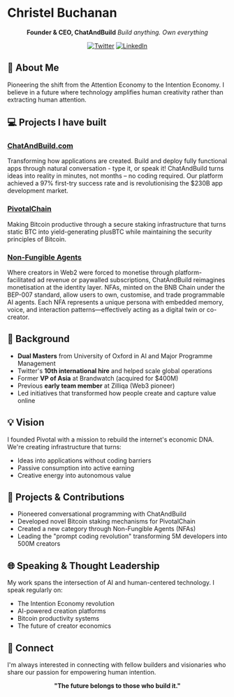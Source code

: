 # Christel Buchanan

<div align="center">

**Founder & CEO, ChatAndBuild**
_Build anything. Own everything_

[![Twitter](https://img.shields.io/badge/Twitter-@LADYXTEL-1DA1F2?style=for-the-badge&logo=twitter)](https://twitter.com/ladyxtel)
[![LinkedIn](https://img.shields.io/badge/LinkedIn-Christel_Buchanan-0077B5?style=for-the-badge&logo=linkedin)](https://linkedin.com/in/christelquek)

</div>

## 🚀 **About Me**

Pioneering the shift from the Attention Economy to the Intention Economy. I believe in a future where technology amplifies human creativity rather than extracting human attention.


## 💻 **Projects I have built**

### [ChatAndBuild.com](https://chatandbuild.com)
Transforming how applications are created. Build and deploy fully functional apps through natural conversation - type it, or speak it! ChatAndBuild turns ideas into reality in minutes, not months – no coding required. Our platform achieved a 97% first-try success rate and is revolutionising the $230B app development market.

### [PivotalChain](https://pivotalchain.io)
Making Bitcoin productive through a secure staking infrastructure that turns static BTC into yield-generating plusBTC while maintaining the security principles of Bitcoin.

### [Non-Fungible Agents](https://github.com/christelbuchanan/bep007-non-fungible-agents-nfa/tree/main)
Where creators in Web2 were forced to monetise through platform-facilitated ad revenue or paywalled subscriptions, ChatAndBuild reimagines monetisation at the identity layer. NFAs, minted on the BNB Chain under the BEP-007 standard, allow users to own, customise, and trade programmable AI agents. Each NFA represents a unique persona with embedded memory, voice, and interaction patterns—effectively acting as a digital twin or co-creator.


## 🔭 **Background**

- **Dual Masters** from University of Oxford in AI and Major Programme Management
- Twitter's **10th international hire** and helped scale global operations
- Former **VP of Asia** at Brandwatch (acquired for $400M)
- Previous **early team member** at Zilliqa (Web3 pioneer)
- Led initiatives that transformed how people create and capture value online

## 💡 **Vision**

I founded Pivotal with a mission to rebuild the internet's economic DNA. We're creating infrastructure that turns:
- Ideas into applications without coding barriers
- Passive consumption into active earning
- Creative energy into autonomous value

## 📱 **Projects & Contributions**

- Pioneered conversational programming with ChatAndBuild
- Developed novel Bitcoin staking mechanisms for PivotalChain
- Created a new category through Non-Fungible Agents (NFAs)
- Leading the "prompt coding revolution" transforming 5M developers into 500M creators

## 🌐 **Speaking & Thought Leadership**

My work spans the intersection of AI and human-centered technology. I speak regularly on:
- The Intention Economy revolution
- AI-powered creation platforms
- Bitcoin productivity systems
- The future of creator economics

## 🔗 **Connect**

I'm always interested in connecting with fellow builders and visionaries who share our passion for empowering human intention.

<div align="center">

**"The future belongs to those who build it."**

</div>
